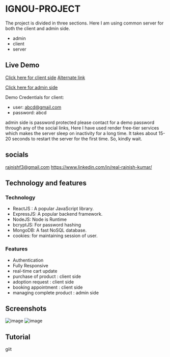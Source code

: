 # IGNOU-PROJECT

The project is divided in three sections. Here I am using common server for both the client and admin side.

- admin
- client
- server

## Live Demo

[Click here for client side](https://rj-cutepets.onrender.com/) [Alternate link](https://rj-cutepets.cyclic.app/)

[Click here for admin side](https://cutepets-admin.onrender.com/)

Demo Credentials for client: 
- user: abcd@gmail.com
- password: abcd

admin side is password protected please contact for a demo password through any of the social links, Here I have used render free-tier services which makes the server sleep on inactivity for a long time. It takes about 15-20 seconds to restart the server for the first time. So, kindly wait.

## socials

<rajnishf3@gmail.com>
<https://www.linkedin.com/in/real-rajnish-kumar/>

## Technology and features

### Technology

- ReactJS : A popular JavaScript library.
- ExpressJS: A popular backend framework.
- NodeJS: Node is Runtime
- bcryptJS: For password hashing
- MongoDB: A fast NoSQL database.
- cookies: for maintaining session of user.

### Features

- Authentication
- Fully Responsive
- real-time cart update
- purchase of product : client side
- adoption request : client side
- booking appointment : client side
- managing complete product : admin side

## Screenshots

![image](https://github.com/RealRajnish/ignou-project/assets/61611447/1ecd9a14-e029-4614-9e9d-79c93cd10eb8)
![image](https://github.com/RealRajnish/ignou-project/assets/61611447/0225af6f-328c-47b0-bc8a-8ba23d5cd934)

## Tutorial
giit

